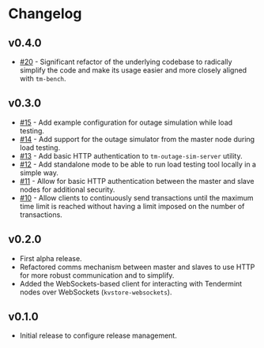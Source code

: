 # Changelog

## v0.4.0
* [\#20](https://github.com/interchainio/tm-load-test/pull/20) - Significant
  refactor of the underlying codebase to radically simplify the code and make
  its usage easier and more closely aligned with `tm-bench`.

## v0.3.0
* [\#15](https://github.com/interchainio/tm-load-test/pull/14) - Add example
  configuration for outage simulation while load testing.
* [\#14](https://github.com/interchainio/tm-load-test/pull/14) - Add support for
  the outage simulator from the master node during load testing.
* [\#13](https://github.com/interchainio/tm-load-test/pull/13) - Add basic HTTP
  authentication to `tm-outage-sim-server` utility.
* [\#12](https://github.com/interchainio/tm-load-test/pull/12) - Add standalone
  mode to be able to run load testing tool locally in a simple way.
* [\#11](https://github.com/interchainio/tm-load-test/pull/11) - Allow for basic
  HTTP authentication between the master and slave nodes for additional
  security.
* [\#10](https://github.com/interchainio/tm-load-test/pull/10) - Allow clients
  to continuously send transactions until the maximum time limit is reached
  without having a limit imposed on the number of transactions.

## v0.2.0
* First alpha release.
* Refactored comms mechanism between master and slaves to use HTTP for more
  robust communication and to simplify.
* Added the WebSockets-based client for interacting with Tendermint nodes over
  WebSockets (`kvstore-websockets`).

## v0.1.0
* Initial release to configure release management.


